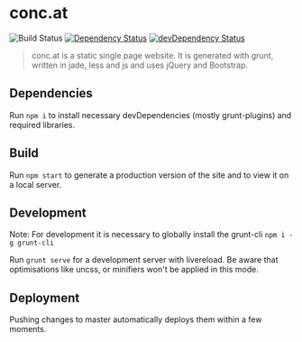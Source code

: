 # conc.at
![Build Status](https://jenkins.dovigo.org/buildStatus/icon?job=concat)
[![Dependency Status](https://david-dm.org/conc-at/conc.at.svg)](https://david-dm.org/conc-at/conc.at)
[![devDependency Status](https://david-dm.org/conc-at/conc.at/dev-status.svg)](https://david-dm.org/conc-at/conc.at#info=devDependencies)

> conc.at is a static single page website. It is generated with grunt, written in jade, less and js and uses jQuery and Bootstrap.

## Dependencies

Run `npm i` to install necessary devDependencies (mostly grunt-plugins) and required libraries.

## Build

Run `npm start` to generate a production version of the site and to view it on a local server.

## Development

Note: For development it is necessary to globally install the grunt-cli `npm i -g grunt-cli`

Run `grunt serve` for a development server with livereload. Be aware that optimisations like uncss, or minifiers won't be applied in this mode.

## Deployment

Pushing changes to master automatically deploys them within a few moments.
